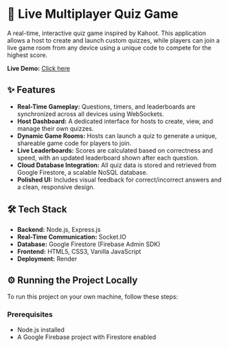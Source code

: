 # 🚀 Live Multiplayer Quiz Game

A real-time, interactive quiz game inspired by Kahoot. This application allows a host to create and launch custom quizzes, while players can join a live game room from any device using a unique code to compete for the highest score.

**Live Demo:** [Click here ](https://live-quiz-game.onrender.com)

## ✨ Features

- **Real-Time Gameplay:** Questions, timers, and leaderboards are synchronized across all devices using WebSockets.
- **Host Dashboard:** A dedicated interface for hosts to create, view, and manage their own quizzes.
- **Dynamic Game Rooms:** Hosts can launch a quiz to generate a unique, shareable game code for players to join.
- **Live Leaderboards:** Scores are calculated based on correctness and speed, with an updated leaderboard shown after each question.
- **Cloud Database Integration:** All quiz data is stored and retrieved from Google Firestore, a scalable NoSQL database.
- **Polished UI:** Includes visual feedback for correct/incorrect answers and a clean, responsive design.

## 🛠️ Tech Stack

- **Backend:** Node.js, Express.js
- **Real-Time Communication:** Socket.IO
- **Database:** Google Firestore (Firebase Admin SDK)
- **Frontend:** HTML5, CSS3, Vanilla JavaScript
- **Deployment:** Render

## ⚙️ Running the Project Locally

To run this project on your own machine, follow these steps:

### Prerequisites
- Node.js installed
- A Google Firebase project with Firestore enabled

